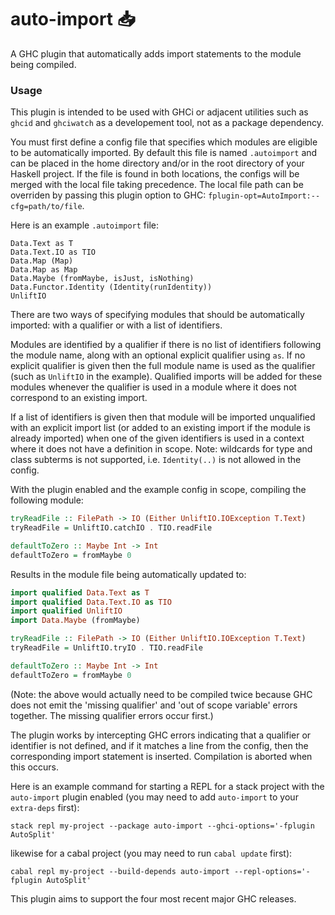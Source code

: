 # auto-import :inbox_tray:

A GHC plugin that automatically adds import statements to the module being compiled.

### Usage

This plugin is intended to be used with GHCi or adjacent utilities such as
`ghcid` and `ghciwatch` as a developement tool, not as a package dependency.

You must first define a config file that specifies which modules are eligible
to be automatically imported. By default this file is named `.autoimport` and
can be placed in the home directory and/or in the root directory of your
Haskell project. If the file is found in both locations, the configs will be
merged with the local file taking precedence. The local file path can be overriden
by passing this plugin option to GHC: `fplugin-opt=AutoImport:--cfg=path/to/file`.

Here is an example `.autoimport` file:

```
Data.Text as T
Data.Text.IO as TIO
Data.Map (Map)
Data.Map as Map
Data.Maybe (fromMaybe, isJust, isNothing)
Data.Functor.Identity (Identity(runIdentity))
UnliftIO
```

There are two ways of specifying modules that should be automatically imported:
with a qualifier or with a list of identifiers.

Modules are identified by a qualifier if there is no list of identifiers
following the module name, along with an optional explicit qualifier using
`as`. If no explicit qualifier is given then the full module name is used as
the qualifier (such as `UnliftIO` in the example). Qualified imports will be
added for these modules whenever the qualifier is used in a module where it
does not correspond to an existing import.

If a list of identifiers is given then that module will be imported unqualified
with an explicit import list (or added to an existing import if the module is
already imported) when one of the given identifiers is used in a context where
it does not have a definition in scope. Note: wildcards for type and class
subterms is not supported, i.e. `Identity(..)` is not allowed in the config.

With the plugin enabled and the example config in scope, compiling the
following module:

```haskell
tryReadFile :: FilePath -> IO (Either UnliftIO.IOException T.Text)
tryReadFile = UnliftIO.catchIO . TIO.readFile

defaultToZero :: Maybe Int -> Int
defaultToZero = fromMaybe 0
```

Results in the module file being automatically updated to:

```haskell
import qualified Data.Text as T
import qualified Data.Text.IO as TIO
import qualified UnliftIO
import Data.Maybe (fromMaybe)

tryReadFile :: FilePath -> IO (Either UnliftIO.IOException T.Text)
tryReadFile = UnliftIO.tryIO . TIO.readFile

defaultToZero :: Maybe Int -> Int
defaultToZero = fromMaybe 0
```

(Note: the above would actually need to be compiled twice because GHC does not
emit the 'missing qualifier' and 'out of scope variable' errors together. The
missing qualifier errors occur first.)

The plugin works by intercepting GHC errors indicating that a qualifier or
identifier is not defined, and if it matches a line from the config, then the
corresponding import statement is inserted. Compilation is aborted when this
occurs.

Here is an example command for starting a REPL for a stack project with the
`auto-import` plugin enabled (you may need to add `auto-import` to your
`extra-deps` first):

```
stack repl my-project --package auto-import --ghci-options='-fplugin AutoSplit'
```

likewise for a cabal project (you may need to run `cabal update` first):

```
cabal repl my-project --build-depends auto-import --repl-options='-fplugin AutoSplit'
```

This plugin aims to support the four most recent major GHC releases.
